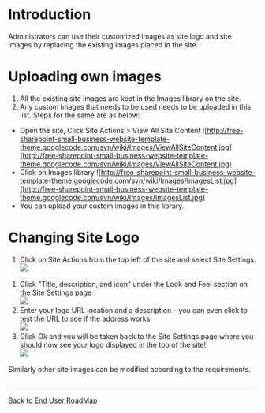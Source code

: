 # Introduction #

Administrators can use their customized images as site logo and site images by replacing the existing images placed in the site.

# Uploading own images #

  1. All the existing site images are kept in the Images library on the site.
  1. Any custom images that needs to be used needs to be uploaded in this list. Steps for the same are as below:

  * Open the site, Click Site Actions > View All Site Content
![http://free-sharepoint-small-business-website-template-theme.googlecode.com/svn/wiki/Images/ViewAllSiteContent.jpg](http://free-sharepoint-small-business-website-template-theme.googlecode.com/svn/wiki/Images/ViewAllSiteContent.jpg)
  * Click on Images library
![http://free-sharepoint-small-business-website-template-theme.googlecode.com/svn/wiki/Images/ImagesList.jpg](http://free-sharepoint-small-business-website-template-theme.googlecode.com/svn/wiki/Images/ImagesList.jpg)
  * You can upload your custom images in this library.

# Changing Site Logo #

  1. Click on Site Actions from the top left of the site and select Site Settings.<br><img src='http://free-sharepoint-small-business-website-template-theme.googlecode.com/svn/wiki/Images/SiteSettings.jpg' />
<ol><li>Click "Title, description, and icon" under the Look and Feel section on the Site Settings page<br><img src='http://free-sharepoint-small-business-website-template-theme.googlecode.com/svn/wiki/Images/LookAndFeel.jpg' />
</li><li>Enter your logo URL location and a description – you can even click to test the URL to see if the address works.<br><img src='http://free-sharepoint-small-business-website-template-theme.googlecode.com/svn/wiki/Images/testURL.jpg' />
</li><li>Click Ok and you will be taken back to the Site Settings page where you should now see your logo displayed in the top of the site!<br><img src='http://free-sharepoint-small-business-website-template-theme.googlecode.com/svn/wiki/Images/logoChanged.jpg' /></li></ol>

Similarly other site images can be modified according to the requirements.<br>
<br>
<hr />
<a href='http://code.google.com/p/free-sharepoint-small-business-website-template-theme/wiki/EndUserRoadMap'>Back to End User RoadMap</a>